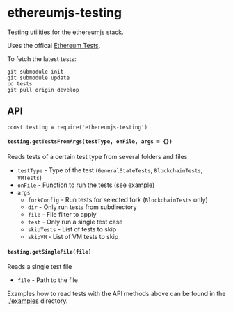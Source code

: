 # ethereumjs-testing

Testing utilities for the ethereumjs stack.

Uses the offical [Ethereum Tests](https://github.com/ethereum/tests).

To fetch the latest tests:
```
git submodule init
git submodule update
cd tests
git pull origin develop
```

## API

```
const testing = require('ethereumjs-testing')
```

#### `testing.getTestsFromArgs(testType, onFile, args = {})`
Reads tests of a certain test type from several folders and files
- `testType` - Type of the test (``GeneralStateTests``, ``BlockchainTests``, ``VMTests``)
- `onFile` - Function to run the tests (see example)
- `args`
  - `forkConfig` - Run tests for selected fork (``BlockchainTests`` only)
  - `dir` - Only run tests from subdirectory
  - `file` - File filter to apply
  - `test` - Only run a single test case
  - `skipTests` - List of tests to skip
  - `skipVM` - List of VM tests to skip

#### `testing.getSingleFile(file)`
Reads a single test file
- `file` - Path to the file


Examples how to read tests with the API methods above can be found in 
the [./examples](./examples/) directory.
  
